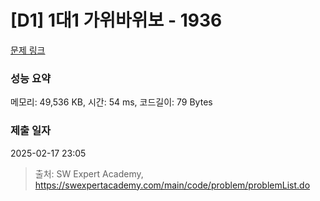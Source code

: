# [D1] 1대1 가위바위보 - 1936 

[문제 링크](https://swexpertacademy.com/main/code/problem/problemDetail.do?contestProbId=AV5PjKXKALcDFAUq) 

### 성능 요약

메모리: 49,536 KB, 시간: 54 ms, 코드길이: 79 Bytes

### 제출 일자

2025-02-17 23:05



> 출처: SW Expert Academy, https://swexpertacademy.com/main/code/problem/problemList.do